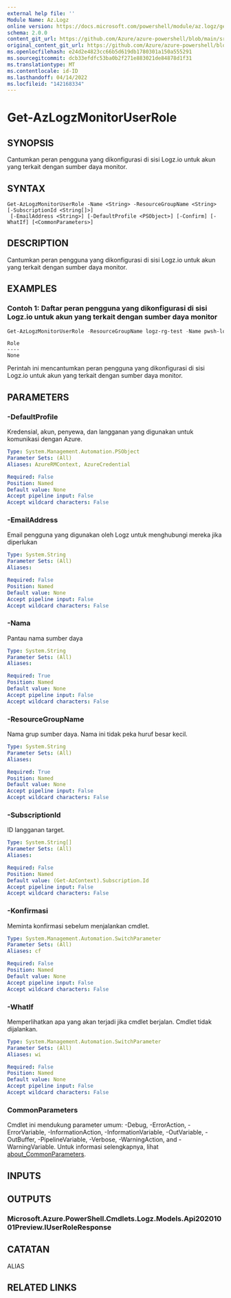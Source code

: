 ```yaml
---
external help file: ''
Module Name: Az.Logz
online version: https://docs.microsoft.com/powershell/module/az.logz/get-azlogzmonitoruserrole
schema: 2.0.0
content_git_url: https://github.com/Azure/azure-powershell/blob/main/src/Logz/help/Get-AzLogzMonitorUserRole.md
original_content_git_url: https://github.com/Azure/azure-powershell/blob/main/src/Logz/help/Get-AzLogzMonitorUserRole.md
ms.openlocfilehash: e24d2e4823cc66b5d619db1780301a150a555291
ms.sourcegitcommit: dcb33efdfc53ba0b2f271e883021de84878d1f31
ms.translationtype: MT
ms.contentlocale: id-ID
ms.lasthandoff: 04/14/2022
ms.locfileid: "142168334"
---
```

# Get-AzLogzMonitorUserRole

## SYNOPSIS
Cantumkan peran pengguna yang dikonfigurasi di sisi Logz.io untuk akun yang terkait dengan sumber daya monitor.

## SYNTAX

```
Get-AzLogzMonitorUserRole -Name <String> -ResourceGroupName <String> [-SubscriptionId <String[]>]
 [-EmailAddress <String>] [-DefaultProfile <PSObject>] [-Confirm] [-WhatIf] [<CommonParameters>]
```

## DESCRIPTION
Cantumkan peran pengguna yang dikonfigurasi di sisi Logz.io untuk akun yang terkait dengan sumber daya monitor.

## EXAMPLES

### Contoh 1: Daftar peran pengguna yang dikonfigurasi di sisi Logz.io untuk akun yang terkait dengan sumber daya monitor
```powershell
Get-AzLogzMonitorUserRole -ResourceGroupName logz-rg-test -Name pwsh-logz04
```

```output
Role
----
None
```

Perintah ini mencantumkan peran pengguna yang dikonfigurasi di sisi Logz.io untuk akun yang terkait dengan sumber daya monitor.

## PARAMETERS

### -DefaultProfile
Kredensial, akun, penyewa, dan langganan yang digunakan untuk komunikasi dengan Azure.

```yaml
Type: System.Management.Automation.PSObject
Parameter Sets: (All)
Aliases: AzureRMContext, AzureCredential

Required: False
Position: Named
Default value: None
Accept pipeline input: False
Accept wildcard characters: False
```

### -EmailAddress
Email pengguna yang digunakan oleh Logz untuk menghubungi mereka jika diperlukan

```yaml
Type: System.String
Parameter Sets: (All)
Aliases:

Required: False
Position: Named
Default value: None
Accept pipeline input: False
Accept wildcard characters: False
```

### -Nama
Pantau nama sumber daya

```yaml
Type: System.String
Parameter Sets: (All)
Aliases:

Required: True
Position: Named
Default value: None
Accept pipeline input: False
Accept wildcard characters: False
```

### -ResourceGroupName
Nama grup sumber daya.
Nama ini tidak peka huruf besar kecil.

```yaml
Type: System.String
Parameter Sets: (All)
Aliases:

Required: True
Position: Named
Default value: None
Accept pipeline input: False
Accept wildcard characters: False
```

### -SubscriptionId
ID langganan target.

```yaml
Type: System.String[]
Parameter Sets: (All)
Aliases:

Required: False
Position: Named
Default value: (Get-AzContext).Subscription.Id
Accept pipeline input: False
Accept wildcard characters: False
```

### -Konfirmasi
Meminta konfirmasi sebelum menjalankan cmdlet.

```yaml
Type: System.Management.Automation.SwitchParameter
Parameter Sets: (All)
Aliases: cf

Required: False
Position: Named
Default value: None
Accept pipeline input: False
Accept wildcard characters: False
```

### -WhatIf
Memperlihatkan apa yang akan terjadi jika cmdlet berjalan.
Cmdlet tidak dijalankan.

```yaml
Type: System.Management.Automation.SwitchParameter
Parameter Sets: (All)
Aliases: wi

Required: False
Position: Named
Default value: None
Accept pipeline input: False
Accept wildcard characters: False
```

### CommonParameters
Cmdlet ini mendukung parameter umum: -Debug, -ErrorAction, -ErrorVariable, -InformationAction, -InformationVariable, -OutVariable, -OutBuffer, -PipelineVariable, -Verbose, -WarningAction, and -WarningVariable. Untuk informasi selengkapnya, lihat [about_CommonParameters](http://go.microsoft.com/fwlink/?LinkID=113216).

## INPUTS

## OUTPUTS

### Microsoft.Azure.PowerShell.Cmdlets.Logz.Models.Api20201001Preview.IUserRoleResponse

## CATATAN

ALIAS

## RELATED LINKS

